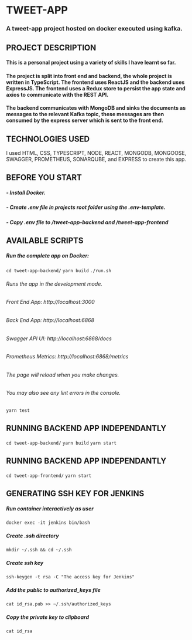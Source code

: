 # TWEET-APP

### A tweet-app project hosted on docker executed using kafka.


## PROJECT DESCRIPTION

#### This is a personal project using a variety of skills I have learnt so far.

#### The project is split into front end and backend, the whole project is written in TypeScript. The frontend uses ReactJS and the backend uses ExpressJS. The frontend uses a Redux store to persist the app state and axios to communicate with the REST API.
#### The backend communicates with MongoDB and sinks the documents as messages to the relevant Kafka topic, these messages are then consumed by the express server which is sent to the front end.

## TECHNOLOGIES USED

I used HTML, CSS, TYPESCRIPT, NODE, REACT, MONGODB, MONGOOSE, SWAGGER, PROMETHEUS, SONARQUBE,  and EXPRESS to create this app.


## BEFORE YOU START

##### - Install Docker.
##### - Create .env file in projects root folder using the .env-template.
##### - Copy .env file to /tweet-app-backend and /tweet-app-frontend

## AVAILABLE SCRIPTS

##### Run the complete app on Docker:

```cd tweet-app-backend/```
```yarn build```
```./run.sh```

###### Runs the app in the development mode.
###### Front End App: http://localhost:3000
###### Back End App: http://localhost:6868
###### Swagger API UI: http://localhost:6868/docs
###### Prometheus Metrics: http://localhost:6868/metrics


###### The page will reload when you make changes.
###### You may also see any lint errors in the console.

```yarn test```

## RUNNING BACKEND APP INDEPENDANTLY 

```cd tweet-app-backend/```
```yarn build```
```yarn start```

## RUNNING BACKEND APP INDEPENDANTLY 

```cd tweet-app-frontend/```
```yarn start```

## GENERATING SSH KEY FOR JENKINS 

##### Run container interactively as user
```docker exec -it jenkins bin/bash```

##### Create .ssh directory
```mkdir ~/.ssh && cd ~/.ssh```

##### Create ssh key
```ssh-keygen -t rsa -C "The access key for Jenkins"```

##### Add the public to authorized_keys file 
```cat id_rsa.pub >> ~/.ssh/authorized_keys```

##### Copy the private key to clipboard
```cat id_rsa```


